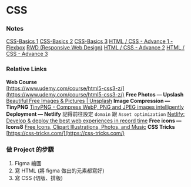 # CSS

### Notes
[CSS-Basics 1](https://github.com/xxrjun/2022-Web-Develop/blob/main/notes/css/CSS/CSS-Basics%201%207ac21c4cc7c143b989612e979686b0ef.md)
[CSS-Basics 2]()
[CSS-Basics 3]()
[HTML / CSS - Advance 1 - Flexbox]()
[RWD (Responsive Web Design)]()
[HTML / CSS - Advance 2]()
[HTML / CSS - Advance 3]()
### Relative Links
**Web Course**  
[https://www.udemy.com/course/html5-css3-z/](https://www.udemy.com/course/html5-css3-z/)
**Free Photos — Upslash**
[Beautiful Free Images & Pictures | Unsplash](https://unsplash.com/)
**Image Compression — TinyPNG**
[TinyPNG - Compress WebP, PNG and JPEG images intelligently](https://tinypng.com/)
**Deployment — Netlify**
記得前往設定 `domain` 跟 `Asset optimization` 
[Netlify: Develop & deploy the best web experiences in record time](https://www.netlify.com/)
**Free icons —** **Icons8**
[Free Icons, Clipart Illustrations, Photos, and Music](https://icons8.com/)
**CSS Tricks**
[https://css-tricks.com/](https://css-tricks.com/)
### 做 Project 的步驟
1. Figma 繪圖
2. 寫 HTML (將 figma 做出的元素都寫好)
3. 寫 CSS (切版、排版)
